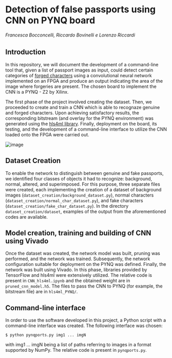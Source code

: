 # Detection of false passports using CNN on PYNQ board

<h6> Francesca Bocconcelli, Riccardo Bovinelli e Lorenzo Riccardi</h6>

<h2> Introduction </h2>

In this repository, we will document the development of a command-line tool that, given a list of passport images as input, could detect certain categories of <ins cite="https://github.com/turab45/Dataset-forged-characters-detection-on-driving-licences-and-passports">forged characters</ins> using a convolutional neural network implemented on an FPGA and produce an output indicating the area of the image where forgeries are present. The chosen board to implement the CNN is a PYNQ - Z2 by Xilinx. 

The first phase of the project involved creating the dataset. Then, we proceeded to create and train a CNN which is able to recognaze genuine and forged characters. Upon achieving satisfactory results, the corresponding bitstream (and overlay for the PYNQ environment) was generated using the <ins cite="https://github.com/fastmachinelearning/hls4ml">hls4ml library</ins>. 
Finally, deployment on the board, its testing, and the development of a command-line interface to utilize the CNN loaded onto the FPGA were carried out.

![image](https://github.com/francy2001/passport_detection/assets/131793582/c3433073-e2c1-41a0-986e-d611e04a09e1)

<h2>Dataset Creation</h2>

To enable the network to distinguish between genuine and fake passports, we identified four classes of objects it had to recognize: background, normal, altered, and superimposed. For this purpose, three separate files were created, each implementing the creation of a dataset of background images (`dataset_creation/background_dataset.py`), normal characters (`dataset_creation/normal_char_dataset.py`), and fake characters (`dataset_creation/fake_char_dataset.py`). In the directory `dataset_creation/dataset`, examples of the output from the aforementioned codes are available.

<h2>Model creation, training and building of CNN using Vivado</h2>

Once the dataset was created, the network model was built, pruning was performed, and the network was trained. Subsequently, the network configuration suitable for deployment on the PYNQ was defined. Finally, the network was built using Vivado. In this phase, libraries provided by TensorFlow and hls4ml were extensively utilized.
The relative code is present in `CNN_hls4ml.ipynb` and the obtained weight are in `pruned_cnn_model.h5`.
The files to pass the CNN to PYNQ (for example, the bitstream file) are in `hls4ml_PYNQ/`. 


<h2>Command-line interface</h2>

In order to use the software developed in this project, a Python script with a command-line interface was created. The following interface was chosen:
```
$ python pynqports.py img1 ... imgN
```
with img1 ... imgN being a list of paths referring to images in a format supported by NumPy. 
The relative code is present in `pynqports.py`.

  
